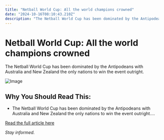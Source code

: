 ```yaml
---
title: "Netball World Cup: All the world champions crowned"
date: "2024-10-16T08:10:43.210Z"
description: "The Netball World Cup has been dominated by the Antipodeans with Australia and New Zealand the only nations to win the event outright."
---
```


# Netball World Cup: All the world champions crowned

The Netball World Cup has been dominated by the Antipodeans with Australia and New Zealand the only nations to win the event outright.

![Image](http://www.thesouthafrican.com/wp-content/uploads/2023/05/B22H1SS0308-scaled.jpg)

## Why You Should Read This:

- The Netball World Cup has been dominated by the Antipodeans with Australia and New Zealand the only nations to win the event outright....

[Read the full article here](https://www.thesouthafrican.com/sport/netball/netball-world-cup-champions-crowned-breaking-thursday-18-may-2023/)

*Stay informed.*
